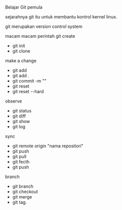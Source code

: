 
Belajar Git pemula

sejarahnya git itu untuk membantu kontrol kernel linux.

git merupakan version control system

macam macam perintah git
create
- git init
- git clone

make a change
- git add <file>
- git add .
- git commit -m "<nessage>"
- git reset <file>
- git reset --hard

observe
- git status
- git diff
- git show
- git log

sync
- git remote origin "nama repositori"
- git push
- git pull
- git fecth
- git push

branch
- git branch
- git checkout
- git merge
- git tag.
